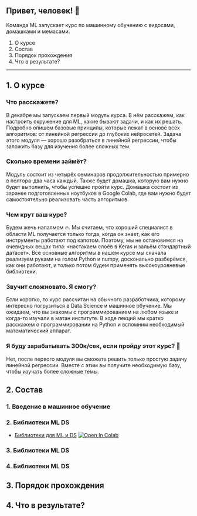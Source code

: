 ## Привет, человек! 🤖

Команда ML запускает курс по машинному обучению с видосами, домашками и
мемаcами.

1. О курсе
2. Состав
3. Порядок прохождения
4. Что в результате?

---

## 1. О курсе

### Что расскажете?
В декабре мы запускаем первый модуль курса. В нём расскажем, как настроить
окружение для ML, какие бывают задачи, и как их решать. Подробно опишем базовые
принципы, которые лежат в основе всех алгоритмов: от линейной регрессии до
глубоких нейросетей. Задача этого модуля — хорошо разобраться в линейной
регрессии, чтобы заложить базу для изучения более сложных тем.

### Сколько времени займёт?

Модуль состоит из четырёх семинаров продолжительностью примерно в полтора-два
часа каждый. Также будет домашка, которую вам нужно будет выполнить, чтобы успешно пройти
курс. Домашка состоит из заранее подготовленных ноутбуков в Google Colab, где вам
нужно будет самостоятельно реализовать часть алгоритмов.

### Чем крут ваш курс?

Будем жечь напалмом 🔥. Мы считаем, что хороший специалист в области ML
получается только тогда, когда он знает, как его инструменты работают под капотом.
Поэтому, мы не остановимся на очевидных вещах типа: «настакаем слоёв в Keras и
зальём стандартный датасет». Все основные алгоритмы в нашем курсе мы сначала
реализуем руками на голом Python и numpy, досконально разберёмся, как они
работают, и только потом будем применять высокоуровневые библиотеки.

### Звучит сложновато. Я смогу?

Если коротко, то курс рассчитан на обычного разработчика, которому интересно
погрузиться в Data Science и машинное обучение.
Мы ожидаем, что вы знакомы с программированием на любом языке и когда-то
изучали в матан институте. В ходе лекций мы кратко расскажем о программировании
на Python и вспомним необходимый математический аппарат.

### Я буду зарабатывать 300к/сек, если пройду этот курс? 💸

Нет, после первого модуля вы сможете решить только простую задачу линейной
регрессии. Вместе с этим вы получите необходимую базу, чтобы изучать более
сложные темы.

## 2. Состав

### 1. Введение в машинное обучение
### 2. Библиотеки ML DS
-  [Библиотеки для ML и DS](./3.%20%D0%9E%D1%81%D0%BD%D0%BE%D0%B2%D0%BD%D1%8B%D0%B5%20%D0%B1%D0%B8%D0%B1%D0%BB%D0%B8%D0%BE%D1%82%D0%B5%D0%BA%D0%B8/Lesson_3.ipynb) [![Open In Colab](https://colab.research.google.com/assets/colab-badge.svg)](https://colab.research.google.com/github/mts-machines-learn/ml-course-dec2019/blob/dev/3.%20%D0%9E%D1%81%D0%BD%D0%BE%D0%B2%D0%BD%D1%8B%D0%B5%20%D0%B1%D0%B8%D0%B1%D0%BB%D0%B8%D0%BE%D1%82%D0%B5%D0%BA%D0%B8/Lesson_3.ipynb)

### 3. Библиотеки ML DS
### 4. Библиотеки ML DS

## 3. Порядок прохождения

## 4. Что в результате?





